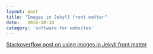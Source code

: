 ```yaml
---
layout: post
title: "Images in Jekyll front matter"
date:   2016-10-30
category: 'software for websites'
---
```


[Stackoverflow post on using images in Jekyll front matter](http://stackoverflow.com/questions/25295418/jekyll-declare-image-path-in-front-matter-as-variable-using-site-url)

